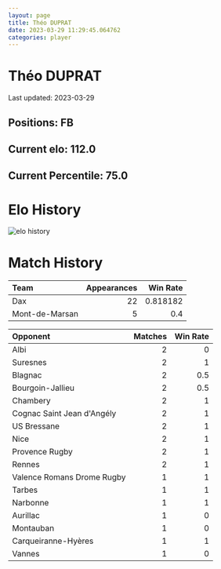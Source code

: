 ```yaml
---  
layout: page  
title: Théo DUPRAT  
date: 2023-03-29 11:29:45.064762  
categories: player  
---
```

# Théo DUPRAT


Last updated: 2023-03-29
## Positions: FB

## Current elo: 112.0

## Current Percentile: 75.0

# Elo History


![elo history](history_ThéoDUPRAT.png)
# Match History


| Team           |   Appearances |   Win Rate |
|:---------------|--------------:|-----------:|
| Dax            |            22 |   0.818182 |
| Mont-de-Marsan |             5 |   0.4      |

| Opponent                   |   Matches |   Win Rate |
|:---------------------------|----------:|-----------:|
| Albi                       |         2 |        0   |
| Suresnes                   |         2 |        1   |
| Blagnac                    |         2 |        0.5 |
| Bourgoin-Jallieu           |         2 |        0.5 |
| Chambery                   |         2 |        1   |
| Cognac Saint Jean d'Angély |         2 |        1   |
| US Bressane                |         2 |        1   |
| Nice                       |         2 |        1   |
| Provence Rugby             |         2 |        1   |
| Rennes                     |         2 |        1   |
| Valence Romans Drome Rugby |         1 |        1   |
| Tarbes                     |         1 |        1   |
| Narbonne                   |         1 |        1   |
| Aurillac                   |         1 |        0   |
| Montauban                  |         1 |        0   |
| Carqueiranne-Hyères        |         1 |        1   |
| Vannes                     |         1 |        0   |